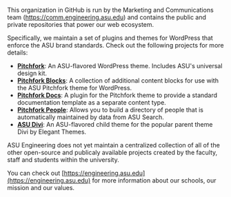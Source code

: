 This organization in GitHub is run by the Marketing and Communications team (https://comm.engineering.asu.edu) and contains the public and private repositories that power our web ecosystem. 

Specifically, we maintain a set of plugins and themes for WordPress that enforce the ASU brand standards. Check out the following projects for more details:

- **[Pitchfork](https://github.com/asuengineering/pitchfork)**: An ASU-flavored WordPress theme. Includes ASU's universal design kit.
- **[Pitchfork Blocks](https://github.com/asuengineering/pitchfork-blocks)**: A collection of additional content blocks for use with the ASU Pitchfork theme for WordPress.
- **[Pitchfork Docs](https://github.com/asuengineering/pitchfork-docs)**: A plugin for the Pitchfork theme to provide a standard documentation template as a separate content type.
- **[Pitchfork People](https://github.com/asuengineering/pitchfork-people)**: Allows you to build a directory of people that is automatically maintained by data from ASU Search.
- **[ASU Divi](https://github.com/asuengineering/asu-divi)**: An ASU-flavored child theme for the popular parent theme Divi by Elegant Themes.

ASU Engineering does not yet maintain a centralized collection of all of the other open-source and publicaly available projects created by the faculty, staff and students within the university. 

You can check out [https://engineering.asu.edu](https://engineering.asu.edu) for more information about our schools, our mission and our values. 
